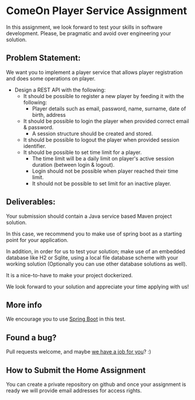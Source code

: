 
# ComeOn Player Service Assignment

In this assignment, we look forward to test your skills in software development. Please, be pragmatic and avoid over engineering your solution.

## Problem Statement:

We want you to implement a player service that allows player registration and does some operations on player. 

* Design a REST API with the following:
  * It should be possible to register a new player by feeding it with the following:
    * Player details such as email, password, name, surname, date of birth, address
  * It should be possible to login the player when provided correct email & password.
    * A session structure should be created and stored.
  * It should be possible to logout the player when provided session identifier.
  * It should be possible to set time limit for a player.
    * The time limit will be a daily limit on player's active session duration (between login & logout).    
    * Login should not be possible when player reached their time limit.
    * It should not be possible to set limit for an inactive player.

## Deliverables:

Your submission should contain a Java service based Maven project solution.

In this case, we recommend you to make use of spring boot as a starting point for your application. 

In addition, in order for us to test your solution; make use of an embedded database like H2 or Sqlite, using a local file database scheme with your working solution (Optionally you can use other database solutions as well).

It is a nice-to-have to make your project dockerized.

We look forward to your solution and appreciate your time applying with us!

## More info

We encourage you to use [Spring Boot](https://spring.io/projects/spring-boot) in this test.

## Found a bug?

Pull requests welcome, and maybe [we have a job for you](http://jobs.comeon.com/)? :)

## How to Submit the Home Assignment
You can create a private repository on github and once your assignment is ready we will provide email addresses for access rights.

